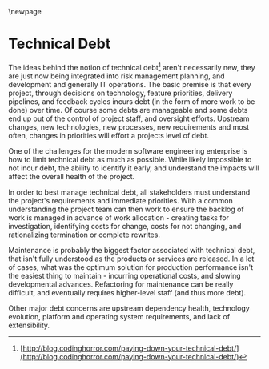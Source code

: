 \newpage

# Technical Debt

The ideas behind the notion of technical debt[^technicaldebt1] aren't necessarily new, they are just now being integrated into risk management planning, and development and generally IT operations.  The basic premise is that every project, through decisions on technology, feature priorities, delivery pipelines, and feedback cycles incurs debt (in the form of more work to be done) over time.  Of course some debts are manageable and some debts end up out of the control of project staff, and oversight efforts.  Upstream changes, new technologies, new processes, new requirements and most often, changes in priorities will effort a projects level of debt.

One of the challenges for the modern software engineering enterprise is how to limit technical debt as much as possible.  While likely impossible to not incur debt, the ability to identify it early, and understand the impacts will affect the overall health of the project.

In order to best manage technical debt, all stakeholders must understand the project's requirements and immediate priorities.  With a common understanding the project team can then work to ensure the backlog of work is managed in advance of work allocation - creating tasks for investigation, identifying costs for change, costs for not changing, and rationalizing termination or complete rewrites.

Maintenance is probably the biggest factor associated with technical debt, that isn't fully understood as the products or services are released.  In a lot of cases, what was the optimum solution for production performance isn't the easiest thing to maintain - incurring operational costs, and slowing developmental advances.  Refactoring for maintenance can be really difficult, and eventually requires higher-level staff (and thus more debt).

Other major debt concerns are upstream dependency health, technology evolution, platform and operating system requirements, and lack of extensibility.

[^technicaldebt1]:[http://blog.codinghorror.com/paying-down-your-technical-debt/](http://blog.codinghorror.com/paying-down-your-technical-debt/)
